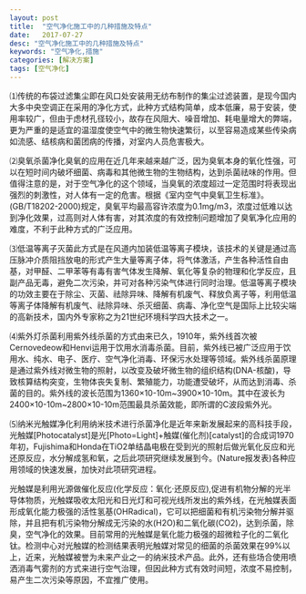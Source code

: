 ```yaml
---
layout: post
title:  "空气净化施工中的几种措施及特点"
date:   2017-07-27
desc: "空气净化施工中的几种措施及特点"
keywords: "空气净化,措施"
categories: [解决方案]
tags: [空气净化]
---
```


⑴传统的布袋过滤集尘即在风口处安装用无纺布制作的集尘过滤装置，是现今国内大多中央空调正在采用的净化方式，此种方式结构简单，成本低廉，易于安装，使用率较广，但由于虑材孔径较小，故存在风阻大、噪音增加、耗电量增大的弊端，更为严重的是适宜的温湿度使空气中的微生物快速繁衍，以至容易造成某些传染病如流感、结核病和菌团病的传播，对室内人员危害极大。

⑵臭氧杀菌净化臭氧的应用在近几年来越来越广泛，因为臭氧本身的氧化性强，可以在短时间内破坏细菌、病毒和其他微生物的生物结构，达到杀菌祛味的作用。但值得注意的是，对于空气净化的这个领域，当臭氧的浓度超过一定范围时将表现出强烈的刺激性，对人体有一定的危害。根据《室内空气中臭氧卫生标准》。(GB/T18202-2000)规定，臭氧平均最高容许浓度为0.1mg/m3，浓度过低难以达到净化效果，过高则对人体有害，对其浓度的有效控制问题增加了臭氧净化应用的难度，不利于此种方式的广泛应用。

⑶低温等离子灭菌此方式是在风道内加装低温等离子模块，该技术的关键是通过高压脉冲介质阻挡放电的形式产生大量等离子体，将气体激活，产生各种活性自由基，对甲醛、二甲苯等有毒有害气体发生降解、氧化等复杂的物理和化学反应，且副产品无毒，避免二次污染，并可对各种污染气体进行同时治理。低温等离子模块的功效主要在于除尘、灭菌、祛除异味、降解有机废气、释放负离子等，利用低温等离子体降解有机废气、祛除异味、杀灭细菌、病毒、净化空气是国际上比较尖端的高新技术，国内外专家称之为21世纪环境科学四大技术之一。

⑷紫外灯杀菌利用紫外线杀菌的方式由来已久，1910年，紫外线首次被Cernovedeow和Henvi运用于饮用水消毒杀菌。目前，紫外线已被广泛应用于饮用水、纯水、电子、医疗、空气净化消毒、环保污水处理等领域。紫外线杀菌原理是通过紫外线对微生物的照射，以改变及破坏微生物的组织结构(DNA-核酸)，导致核算结构突变，生物体丧失复制、繁殖能力，功能遭受破坏，从而达到消毒、杀菌的目的。紫外线的波长范围为1360×10-10m~3900×10-10m。其中在波长为2400×10-10m~2800×10-10m范围最具杀菌效能，即所谓的C波段紫外光。

⑸纳米光触媒净化利用纳米技术进行杀菌净化是近年来新发展起来的高科技手段，光触媒[Photocatalyst]是光[Photo=Light]+触媒(催化剂)[catalyst]的合成词1970年初，Fujishima和Honda在TiO2单结晶电极在受到光的照射后做光氧化反应和光还原反应，水分解成氢和氧，之后此项研究继续发展到今。(Nature报发表)各种应用领域的快速发展，加快对此项研究进程。

光触媒是利用光源做催化反应(化学反应：氧化·还原反应),促进有机物分解的光半导体物质，光触媒吸收太阳光和日光灯和可视光线所发出的紫外线，在光触媒表面形成氧化能力极强的活性氢基(OHRadical)，它可以把细菌和有机污染物分解并驱除，并且把有机污染物分解成无污染的水(H2O)和二氧化碳(CO2)，达到杀菌，除臭，空气净化的效果。目前常用的光触媒是氧化能力极强的超微粒子化的二氧化钛。检测中心对光触媒的检测结果表明光触媒对常见的细菌的杀菌效果在99%以上，近来，光触媒被誉为未来产业之一的纳米技术产品。此外，还有些场合使用喷洒消毒气雾剂的方式来进行空气治理，但因此种方式有效时间短，浓度不易控制，易产生二次污染等原因，不宜推广使用。
